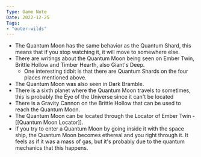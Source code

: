 ```yaml
---
Type: Game Note
Date: 2022-12-25
Tags:
- "outer-wilds"
---
```

- The Quantum Moon has the same behavior as the Quantum Shard, this means that if you stop watching it, it will move to somewhere else.
- There are writings about the Quantum Moon being seen on Ember Twin, Brittle Hollow and Timber Hearth, also Giant's Deep.
	- One interesting tidbit is that there are Quantum Shards on the four places mentioned above.
- The Quantum Moon was also seen in Dark Bramble.
- There is a sixth planet where the Quantum Moon travels to sometimes, this is probably the Eye of the Universe since it can't be located
- There is a Gravity Cannon on the Brittle Hollow that can be used to reach the Quantum Moon.
- The Quantum Moon can be located through the Locator of Ember Twin - [[Quantum Moon Locator]].
- If you try to enter a Quantum Moon by going inside it with the space ship, the Quantum Moon becomes ethereal and you right through it.  It feels as if it was a mass of gas, but it's probably due to the quantum mechanics that this happens.
